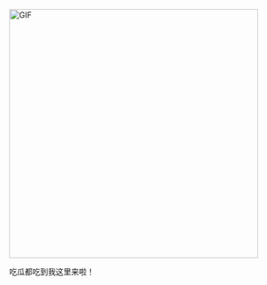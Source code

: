 <img align="center" height="450px" width="450px" alt="GIF" src="https://media3.giphy.com/media/U1yqwLgL8ZQKFu6tMn/giphy.gif" />

吃瓜都吃到我这里来啦！
